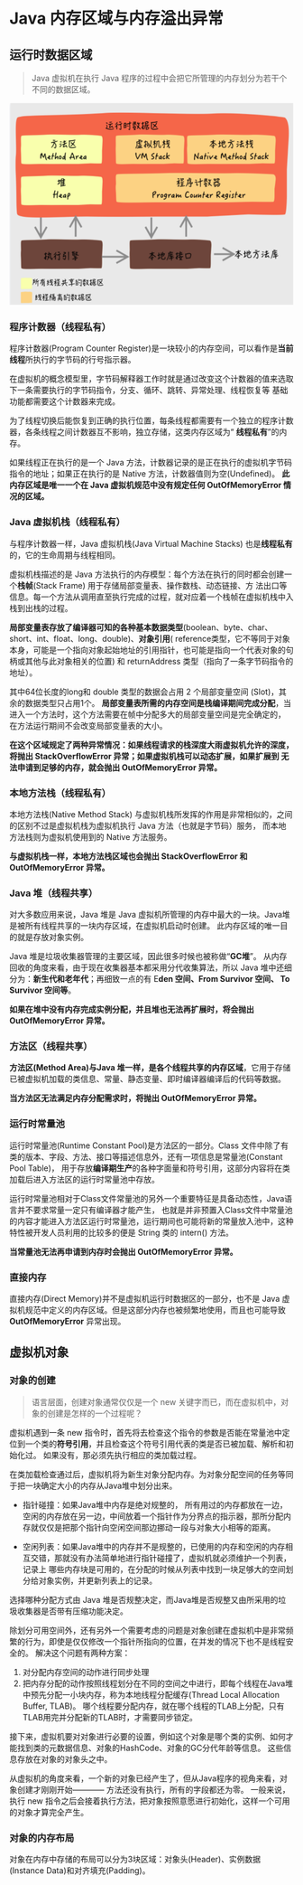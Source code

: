 # Java 内存区域与内存溢出异常

## 运行时数据区域

> Java 虚拟机在执行 Java 程序的过程中会把它所管理的内存划分为若干个不同的数据区域。

![img.png](assets/img.png)

### 程序计数器（线程私有）

程序计数器(Program Counter Register)是一块较小的内存空间，可以看作是**当前线程**所执行的字节码的行号指示器。

在虚拟机的概念模型里，字节码解释器工作时就是通过改变这个计数器的值来选取下一条需要执行的字节码指令，分支、循环、跳转、异常处理、线程恢复等
基础功能都需要这个计数器来完成。

为了线程切换后能恢复到正确的执行位置，每条线程都需要有一个独立的程序计数器，各条线程之间计数器互不影响，独立存储，这类内存区域为“
**线程私有**”的内存。

如果线程正在执行的是一个 Java 方法，计数器记录的是正在执行的虚拟机字节码指令的地址；如果正在执行的是 Native
方法，计数器值则为空(Undefined)。
**此内存区域是唯一一个在 Java 虚拟机规范中没有规定任何 OutOfMemoryError 情况的区域。**

### Java 虚拟机栈（线程私有）

与程序计数器一样，Java 虚拟机栈(Java Virtual Machine Stacks) 也是**线程私有**的，它的生命周期与线程相同。

虚拟机栈描述的是 Java 方法执行的内存模型：每个方法在执行的同时都会创建一个**栈帧**(Stack Frame) 用于存储局部变量表、操作数栈、动态链接、方
法出口等信息。每一个方法从调用直至执行完成的过程，就对应着一个栈帧在虚拟机栈中入栈到出栈的过程。

**局部变量表存放了编译器可知的各种基本数据类型**(boolean、byte、char、short、int、float、long、double)、**对象引用**(
reference类型，它不等同于对象本身，可能是一个指向对象起始地址的引用指针，也可能是指向一个代表对象的句柄或其他与此对象相关的位置) 和
returnAddress 类型（指向了一条字节码指令的地址）。

其中64位长度的long和 double 类型的数据会占用 2 个局部变量空间 (Slot)，其余的数据类型只占用1个。
**局部变量表所需的内存空间是栈编译期间完成分配**，当进入一个方法时，这个方法需要在帧中分配多大的局部变量空间是完全确定的，
在方法运行期间不会改变局部变量表的大小。

**在这个区域规定了两种异常情况：如果线程请求的栈深度大雨虚拟机允许的深度，将抛出 StackOverflowError 异常；如果虚拟机栈可以动态扩展，如果扩展到
无法申请到足够的内存，就会抛出 OutOfMemoryError 异常。**

### 本地方法栈（线程私有）

本地方法栈(Native Method Stack) 与虚拟机栈所发挥的作用是非常相似的，之间的区别不过是虚拟机栈为虚拟机执行 Java 方法（也就是字节码）服务，
而本地方法栈则为虚拟机使用到的 Native 方法服务。

**与虚拟机栈一样，本地方法栈区域也会抛出 StackOverflowError 和 OutOfMemoryError 异常。**

### Java 堆（线程共享）

对大多数应用来说，Java 堆是 Java 虚拟机所管理的内存中最大的一块。Java堆是被所有线程共享的一块内存区域，在虚拟机启动时创建。 此内存区域的唯一目的就是存放对象实例。

Java 堆是垃圾收集器管理的主要区域，因此很多时候也被称做“**GC堆**”。
从内存回收的角度来看，由于现在收集器基本都采用分代收集算法，所以 Java 堆中还细分为：**新生代和老年代**；再细致一点的有 E**den 空间、From Survivor 空间、
To Survivor 空间等**。

**如果在堆中没有内存完成实例分配，并且堆也无法再扩展时，将会抛出 OutOfMemoryError 异常。**

### 方法区（线程共享）

**方法区(Method Area)与Java 堆一样，是各个线程共享的内存区域**，它用于存储已被虚拟机加载的类信息、常量、静态变量、即时编译器编译后的代码等数据。

**当方法区无法满足内存分配需求时，将抛出 OutOfMemoryError 异常。**

### 运行时常量池

运行时常量池(Runtime Constant Pool)是方法区的一部分。Class 文件中除了有类的版本、字段、方法、接口等描述信息外，还有一项信息是常量池(Constant Pool Table)，
用于存放**编译期生产**的各种字面量和符号引用，这部分内容将在类加载后进入方法区的运行时常量池中存放。

运行时常量池相对于Class文件常量池的另外一个重要特征是具备动态性，Java语言并不要求常量一定只有编译器才能产生，
也就是并非预置入Class文件中常量池的内容才能进入方法区运行时常量池，运行期间也可能将新的常量放入池中，这种特性被开发人员利用的比较多的便是 String 类的 intern() 方法。

**当常量池无法再申请到内存时会抛出 OutOfMemoryError 异常。**

### 直接内存

直接内存(Direct Memory)并不是虚拟机运行时数据区的一部分，也不是 Java 虚拟机规范中定义的内存区域。但是这部分内存也被频繁地使用，而且也可能导致
**OutOfMemoryError** 异常出现。

## 虚拟机对象

### 对象的创建

> 语言层面，创建对象通常仅仅是一个 new 关键字而已，而在虚拟机中，对象的创建是怎样的一个过程呢？

虚拟机遇到一条 new 指令时，首先将去检查这个指令的参数是否能在常量池中定位到一个类的**符号引用**，并且检查这个符号引用代表的类是否已被加载、解析和初始化过。
如果没有，那必须先执行相应的类加载过程。

在类加载检查通过后，虚拟机将为新生对象分配内存。为对象分配空间的任务等同于把一块确定大小的内存从Java堆中划分出来。
- 指针碰撞：如果Java堆中内存是绝对规整的，
所有用过的内存都放在一边，空闲的内存放在另一边，中间放着一个指针作为分界点的指示器，那所分配内存就仅仅是把那个指针向空闲空间那边挪动一段与对象大小相等的距离。

- 空闲列表：如果Java堆中的内存并不是规整的，已使用的内存和空闲的内存相互交错，那就没有办法简单地进行指针碰撞了，虚拟机就必须维护一个列表，记录上
哪些内存块是可用的，在分配的时候从列表中找到一块足够大的空间划分给对象实例，并更新列表上的记录。

选择哪种分配方式由 Java 堆是否规整决定，而Java堆是否规整又由所采用的垃圾收集器是否带有压缩功能决定。

除划分可用空间外，还有另外一个需要考虑的问题是对象创建在虚拟机中是非常频繁的行为，即使是仅仅修改一个指针所指向的位置，在并发的情况下也不是线程安全的。
解决这个问题有两种方案：
1. 对分配内存空间的动作进行同步处理
2. 把内存分配的动作按照线程划分在不同的空间之中进行，即每个线程在Java堆中预先分配一小块内存，称为本地线程分配缓存(Thread Local Allocation Buffer, TLAB)。
哪个线程要分配内存，就在哪个线程的TLAB上分配，只有TLAB用完并分配新的TLAB时，才需要同步锁定。

接下来，虚拟机要对对象进行必要的设置，例如这个对象是哪个类的实例、如何才能找到类的元数据信息、对象的HashCode、对象的GC分代年龄等信息。
这些信息存放在对象的对象头之中。

从虚拟机的角度来看，一个新的对象已经产生了，但从Java程序的视角来看，对象创建才刚刚开始————<init> 方法还没有执行，所有的字段都还为零。
一般来说，执行 new 指令之后会接着执行<init>方法，把对象按照意愿进行初始化，这样一个可用的对象才算完全产生。

### 对象的内存布局

对象在内存中存储的布局可以分为3块区域：对象头(Header)、实例数据(Instance Data)和对齐填充(Padding)。

